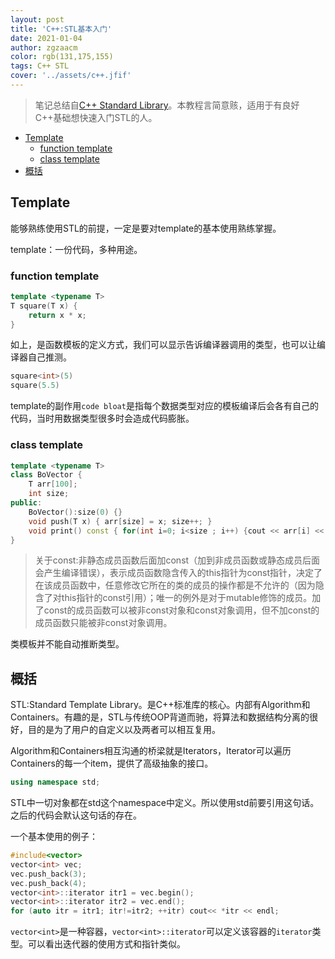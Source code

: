 ```yaml
---
layout: post
title: 'C++:STL基本入门'
date: 2021-01-04
author: zgzaacm
color: rgb(131,175,155)
tags: C++ STL
cover: '../assets/c++.jfif'
---
```


> 笔记总结自[C++ Standard Library](https://www.youtube.com/watch?v=Vc1RyqWFbiA&list=PL5jc9xFGsL8G3y3ywuFSvOuNm3GjBwdkb&index=1&t=11s)。本教程言简意赅，适用于有良好C++基础想快速入门STL的人。

- [Template](#template)
  - [function template](#function-template)
  - [class template](#class-template)
- [概括](#概括)

## Template

能够熟练使用STL的前提，一定是要对template的基本使用熟练掌握。

template：一份代码，多种用途。

### function template

```cpp
template <typename T>
T square(T x) {
    return x * x;
}
```

如上，是函数模板的定义方式，我们可以显示告诉编译器调用的类型，也可以让编译器自己推测。

```cpp
square<int>(5)
square(5.5)
```

template的副作用`code bloat`是指每个数据类型对应的模板编译后会各有自己的代码，当时用数据类型很多时会造成代码膨胀。

### class template

```cpp
template <typename T>
class BoVector {
    T arr[100];
    int size;
public:
    BoVector():size(0) {}
    void push(T x) { arr[size] = x; size++; }
    void print() const { for(int i=0; i<size ; i++) {cout << arr[i] << endl;}}
}
```

> 关于const:非静态成员函数后面加const（加到非成员函数或静态成员后面会产生编译错误），表示成员函数隐含传入的this指针为const指针，决定了在该成员函数中，任意修改它所在的类的成员的操作都是不允许的（因为隐含了对this指针的const引用）；唯一的例外是对于mutable修饰的成员。加了const的成员函数可以被非const对象和const对象调用，但不加const的成员函数只能被非const对象调用。

类模板并不能自动推断类型。

## 概括

STL:Standard Template Library。是C++标准库的核心。内部有Algorithm和Containers。有趣的是，STL与传统OOP背道而驰，将算法和数据结构分离的很好，目的是为了用户的自定义以及两者可以相互复用。

Algorithm和Containers相互沟通的桥梁就是Iterators，Iterator可以遍历Containers的每一个item，提供了高级抽象的接口。

```cpp
using namespace std;
```

STL中一切对象都在std这个namespace中定义。所以使用std前要引用这句话。之后的代码会默认这句话的存在。

一个基本使用的例子：

```cpp
#include<vector>
vector<int> vec;
vec.push_back(3);
vec.push_back(4);
vector<int>::iterator itr1 = vec.begin();
vector<int>::iterator itr2 = vec.end();
for (auto itr = itr1; itr!=itr2; ++itr) cout<< *itr << endl;
```

`vector<int>`是一种容器，`vector<int>::iterator`可以定义该容器的`iterator`类型。可以看出迭代器的使用方式和指针类似。